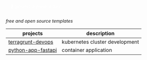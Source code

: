 <p style="color: white; border-width: 3px; border-radius: 30px; padding: 15px;">
🌹 <i>generic-infrastructure</i>
</p>

*free and open source templates*

| projects             | description                    |
|----------------------|--------------------------------|
| [terragrunt-devops]  | kubernetes cluster development |
| [python-app-fastapi] | container application          |

[terragrunt-devops]: https://github.com/generic-infrastructure/terragrunt-devops
[python-app-fastapi]: https://github.com/generic-infrastructure/python-app-fastapi
